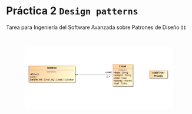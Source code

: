 # Práctica 2 `Design patterns`
Tarea para Ingeniería del Software Avanzada sobre Patrones de Diseño `II`

<br>

<p align="center">
	<img src="https://raw.githubusercontent.com/Archerd6/Practica-1--design-pattern/main/imgs/Cliente%20e-look.png" style="width:80%">
</p>


<br>
